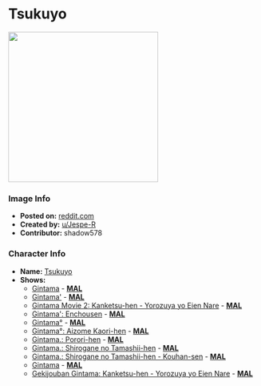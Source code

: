 # Tsukuyo

<img src="https://raw.githubusercontent.com/shadow578/Project-Padoru/master/Padoru/U_Jespe-R/gintama-tsukoyo-jesper.png" height="300">

### Image Info
* **Posted on:**     [reddit.com](https://www.reddit.com/r/Padoru/comments/ew99jx/daily_padoru_30_tsukuyo_gintama/)
* **Created by:**    [u/Jespe-R](https://github.com/shadow578/Project-Padoru/blob/master/table-of-contents/creators/uJespeR.md)
* **Contributor:**   shadow578

### Character Info
* **Name:**   [Tsukuyo](https://myanimelist.net/character/18823)
* **Shows:**
  * [Gintama](https://github.com/shadow578/Project-Padoru/blob/master/table-of-contents/shows/Gintama.md) - [__MAL__](https://myanimelist.net/anime/918/Gintama)
  * [Gintama'](https://github.com/shadow578/Project-Padoru/blob/master/table-of-contents/shows/Gintama.md) - [__MAL__](https://myanimelist.net/anime/9969/Gintama)
  * [Gintama Movie 2: Kanketsu-hen - Yorozuya yo Eien Nare](https://github.com/shadow578/Project-Padoru/blob/master/table-of-contents/shows/GintamaMovie2KanketsuhenYorozuyayoEienNare.md) - [__MAL__](https://myanimelist.net/anime/15335/Gintama_Movie_2__Kanketsu-hen_-_Yorozuya_yo_Eien_Nare)
  * [Gintama': Enchousen](https://github.com/shadow578/Project-Padoru/blob/master/table-of-contents/shows/GintamaEnchousen.md) - [__MAL__](https://myanimelist.net/anime/15417/Gintama__Enchousen)
  * [Gintama°](https://github.com/shadow578/Project-Padoru/blob/master/table-of-contents/shows/Gintama.md) - [__MAL__](https://myanimelist.net/anime/28977/Gintama°)
  * [Gintama°: Aizome Kaori-hen](https://github.com/shadow578/Project-Padoru/blob/master/table-of-contents/shows/GintamaAizomeKaorihen.md) - [__MAL__](https://myanimelist.net/anime/32366/Gintama°__Aizome_Kaori-hen)
  * [Gintama.: Porori-hen](https://github.com/shadow578/Project-Padoru/blob/master/table-of-contents/shows/GintamaPororihen.md) - [__MAL__](https://myanimelist.net/anime/35843/Gintama__Porori-hen)
  * [Gintama.: Shirogane no Tamashii-hen](https://github.com/shadow578/Project-Padoru/blob/master/table-of-contents/shows/GintamaShiroganenoTamashiihen.md) - [__MAL__](https://myanimelist.net/anime/36838/Gintama__Shirogane_no_Tamashii-hen)
  * [Gintama.: Shirogane no Tamashii-hen - Kouhan-sen](https://github.com/shadow578/Project-Padoru/blob/master/table-of-contents/shows/GintamaShiroganenoTamashiihenKouhansen.md) - [__MAL__](https://myanimelist.net/anime/37491/Gintama__Shirogane_no_Tamashii-hen_-_Kouhan-sen)
  * [Gintama](https://github.com/shadow578/Project-Padoru/blob/master/table-of-contents/shows/Gintama.md) - [__MAL__](https://myanimelist.net/manga/44/Gintama)
  * [Gekijouban Gintama: Kanketsu-hen - Yorozuya yo Eien Nare](https://github.com/shadow578/Project-Padoru/blob/master/table-of-contents/shows/GekijoubanGintamaKanketsuhenYorozuyayoEienNare.md) - [__MAL__](https://myanimelist.net/manga/91209/Gekijouban_Gintama__Kanketsu-hen_-_Yorozuya_yo_Eien_Nare)


